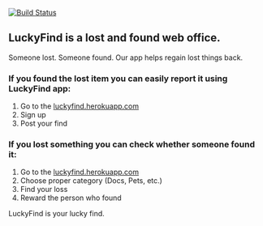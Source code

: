 [![Build Status](https://travis-ci.org/LegaKh/LuckyFind.png?branch=dev)](https://travis-ci.org/LegaKh/LuckyFind)

## LuckyFind is a lost and found web office.

Someone lost. Someone found. Our app helps regain lost things back.

### If you found the lost item you can easily report it using LuckyFind app:

1. Go to the [luckyfind.herokuapp.com](luckyfind.herokuapp.com)
2. Sign up
3. Post your find

### If you lost something you can check whether someone found it:
1. Go to the [luckyfind.herokuapp.com](luckyfind.herokuapp.com)
2. Choose proper category (Docs, Pets, etc.)
3. Find your loss
4. Reward the person who found

LuckyFind is your lucky find. 
